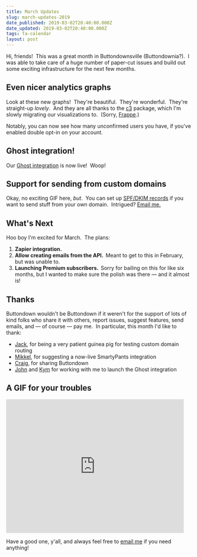 ```yaml
---
title: March Updates
slug: march-updates-2019
date_published: 2019-03-02T20:40:00.000Z
date_updated: 2019-03-02T20:40:00.000Z
tags: fa-calendar
layout: post
---
```


<p>Hi, friends!  This was a great month in Buttondownsville (Buttondownia?).  I was able to take care of a huge number of paper-cut issues and build out some exciting infrastructure for the next few months.</p><h2 id="even-nicer-analytics-graphs">Even nicer analytics graphs</h2><p>Look at these new graphs!  They're beautiful.  They're wonderful.  They're straight-up <em>lovely</em>.  And they are all thanks to the <a href="https://c3js.org">c3</a> package, which I'm slowly migrating our visualizations to.  (Sorry, <a href="https://frappe.io/charts">Frappe</a>.)</p><p>Notably, you can now see how many unconfirmed users you have, if you've enabled double opt-in on your account.</p><h2 id="ghost-integration-">Ghost integration!</h2><p>Our <a href="https://docs.ghost.org/integrations/buttondown/">Ghost integration</a> is now live!  Woop!</p><h2 id="support-for-sending-from-custom-domains">Support for sending from custom domains</h2><p>Okay, no exciting GIF here, <em>but</em>.  You can set up <a href="https://blog.woodpecker.co/cold-email/spf-dkim/">SPF/DKIM records</a> if you want to send stuff from your own domain.  Intrigued? <a href="mailto:justin@buttondown.email">Email me.</a></p><h2 id="what-s-next">What's Next</h2><p>Hoo boy I'm excited for March.  The plans:</p><ol><li><strong>Zapier integration.</strong></li><li><strong>Allow creating emails from the API.  </strong>Meant to get to this in February, but was unable to.</li><li><strong>Launching Premium subscribers.  </strong>Sorry for bailing on this for like six months, but I wanted to make sure the polish was there — and it almost is!</li></ol><h2 id="thanks">Thanks</h2><p>Buttondown wouldn't be Buttondown if it weren't for the support of lots of kind folks who share it with others, report issues, suggest features, send emails, and — of course — pay me.  In particular, this month I'd like to thank:</p><ul><li><a href="https://jackcheng.com">Jack</a>, for being a very patient guinea pig for testing custom domain routing</li><li><a href="https://twitter.com/mikker">Mikkel</a>, for suggesting a now-live <a>SmartyPants</a> integration</li><li><a href="https://craigmod.com">Craig</a>, for sharing Buttondown</li><li><a href="https://ghost.org">John</a> and <a href="https://twitter.com/kymeliis">Kym</a> for working with me to launch the Ghost integration</li></ul><h2 id="a-gif-for-your-troubles">A GIF for your troubles</h2><iframe src="https://giphy.com/embed/6EW2vu7rqkcyQ" width="480" height="360" frameBorder="0" class="giphy-embed" allowFullScreen></iframe><p>Have a good one, y'all, and always feel free to <a href="mailto:justin@buttondown.email">email me</a> if you need anything!</p>
